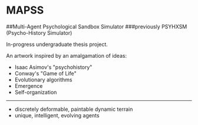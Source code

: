 MAPSS
=======

##Multi-Agent Psychological Sandbox Simulator
###previously PSYHXSM (Psycho-History Simulator)

In-progress undergraduate thesis project.

An artwork inspired by an amalgamation of ideas:

- Isaac Asimov's "psychohistory"
- Conway's "Game of Life"
- Evolutionary algorithms
- Emergence
- Self-organization

* * *

- discretely deformable, paintable dynamic terrain
- unique, intelligent, evolving agents
